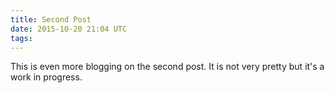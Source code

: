 ```yaml
---
title: Second Post
date: 2015-10-20 21:04 UTC
tags:
---
```


This is even more blogging on the second post. It is not very pretty but it's a work in progress.
